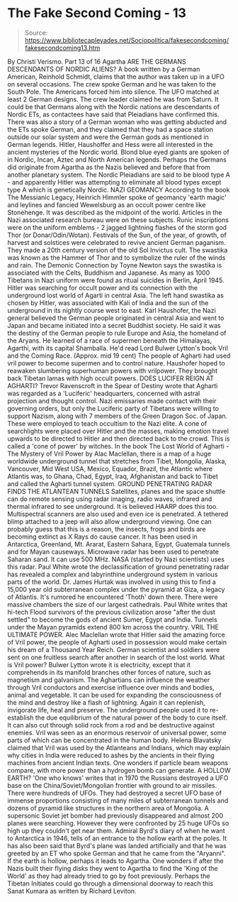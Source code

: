 # The Fake Second Coming - 13

> Source: https://www.bibliotecapleyades.net/Sociopolitica/fakesecondcoming/fakesecondcoming13.htm

By Christi Verismo.
Part 13 of 16
Agartha
ARE THE GERMANS DESCENDANTS OF NORDIC ALIENS?
A book written by a German American, Reinhold Schmidt, claims that the
author was taken up in a UFO on several occasions. The crew spoke German and
he was taken to the South Pole. The Americans forced him into silence. The
UFO matched at least 2 German designs.
The crew leader claimed he was from Saturn. It could be that Germans along with the Nordic nations are descendants of Nordic ETs, as contactees have said that Pleiadians have confirmed this. There was also a story of a German woman who was getting abducted and the ETs spoke German, and they claimed that they had a space station outside our solar system and were the German gods as mentioned in German legends.
Hitler, Haushoffer and Hess were all interested in the ancient mysteries of the Nordic world. Blond blue eyed giants are spoken of in Nordic, Incan, Aztec and North American legends. Perhaps the Germans did originate from Agartha as the Nazis believed and before that from another planetary system.
The
Nordic Pleiadians are said to be blood type A - and
apparently Hitler was attempting to eliminate all blood types except type A
which is genetically Nordic.
NAZI GEOMANCY
According to the book The Messianic Legacy, Heinrich Himmler spoke of
geomancy 'earth magic' and leylines and fancied Wewelsburg as an occult
power centre like Stonehenge. It was described as the midpoint of the world.
Articles in the Nazi associated research bureau were on these subjects.
Runic inscriptions were on the uniform emblems - 2 jagged lightning flashes
of the storm god Thor (or Donar/Odin/Wotan).
Festivals of the Sun, of the year, of growth, of harvest and solstices were celebrated to revive ancient German paganism. They made a 20th century version of the old Sol Invictus cult. The swastika was known as the Hammer of Thor and to symbolize the ruler of the winds and rain. The Demonic Connection by Toyne Newton says the swastika is associated with the Celts, Buddhism and Japanese.
As many as 1000 Tibetans in Nazi uniform were found as ritual suicides in Berlin, April 1945. Hitler was searching for occult power and its connection with the underground lost world of Agarti in central Asia. The left hand swastika as chosen by Hitler, was associated with Kali of India and the sun of the underground in its nightly course west to east.
Karl Haushofer, the Nazi general believed the German people originated in central Asia and went to Japan and became initiated into a secret Buddhist society. He said it was the destiny of the German people to rule Europe and Asia, the homeland of the Aryans. He learned of a race of supermen beneath the Himalayas, Agarthi, with its capital Shamballa.
He'd read
Lord Bulwer Lytton's book
Vril and the
Coming Race. (Approx. mid 19 cent) The people of Agharti had used vril power
to become supermen and to control nature. Haushofer hoped to reawaken
slumbering superhuman powers with vrilpower. They brought back Tibetan lamas
with high occult powers.
DOES LUCIFER REIGN AT AGHARTI?
Trevor Ravenscroft in the Spear of Destiny wrote that Agharti was regarded
as a 'Luciferic' headquarters, concerned with astral projection and thought
control. Nazi emissaries made contact with their governing orders, but only
the Luciferic party of Tibetans were willing to support Nazism, along with 7
members of the Green Dragon Soc. of Japan.
These were employed to teach occultism to the Nazi elite. A cone of searchlights were placed over Hitler and the masses, making emotion travel upwards to be directed to Hitler and then directed back to the crowd. This is called a 'cone of power' by witches.
In the book
The Lost World of Agharti - The Mystery of Vril Power
by Alac Maclellan, there is a map of a huge worldwide underground tunnel
that stretches from Tibet, Mongolia, Alaska, Vancouver, Mid West USA,
Mexico, Equador, Brazil, the Atlantic where Atlantis was, to Ghana, Chad,
Egypt, Iraq, Afghanistan and back to Tibet and called the Agharti tunnel
system.
GROUND PENETRATING RADAR FINDS THE ATLANTEAN
TUNNELS
Satellites, planes and the space shuttle can do remote sensing using radar
imaging, radio waves, infrared and thermal infrared to see underground. It
is believed HAARP does this too. Multispectral scanners are also used and
even ice is penetrated.
A tethered blimp attached to a jeep will also allow underground viewing. One can probably guess that this is a reason, the insects, frogs and birds are becoming extinct as X Rays do cause cancer. It has been used in Antarctica, Greenland, Mt. Ararat, Eastern Sahara, Egypt, Guatemala tunnels and for Mayan causeways. Microwave radar has been used to penetrate Saharan sand.
It can use 500 MHz. NASA (started by Nazi scientists) uses this radar. Paul White wrote the declassification of ground penetrating radar has revealed a complex and labyrinthine underground system in various parts of the world. Dr. James Hurtak was involved in using this to find a 15,000 year old subterranean complex under the pyramid at Giza, a legacy of Atlantis. It's rumored he encountered 'Thoth' down there.
There
were massive chambers the size of our largest cathedrals. Paul White writes
that hi-tech Flood survivors of the previous civilization arose "after the
dust settled" to become
the gods of ancient Sumer, Egypt and India. Tunnels
under the Mayan pyramids extend 800 km across the country.
VRIL THE ULTIMATE POWER.
Alec Maclellan wrote that Hitler said the amazing force of Vril power, the
people of Agharti used in possession would make certain his dream of a
Thousand Year Reich. German scientist and soldiers were sent on one
fruitless search after another in search of the lost world. What is Vril
power? Bulwer Lytton wrote it is electricity, except that it comprehends in
its manifold branches other forces of nature, such as magnetism and
galvanism.
The Aghartians can influence the weather through Vril conductors and exercise influence over minds and bodies, animal and vegetable. It can be used for expanding the consciousness of the mind and destroy like a flash of lightning. Again it can replenish, invigorate life, heal and preserve. The underground people used it to re-establish the due equilibrium of the natural power of the body to cure itself.
It can also cut through solid rock from a rod and be destructive against enemies. Vril was seen as an enormous reservoir of universal power, some parts of which can be concentrated in the human body. Helena Blavatsky claimed that Vril was used by the Atlanteans and Indians, which may explain why cities in India were reduced to ashes by the ancients in their flying machines from ancient Indian texts.
One wonders
if particle beam weapons compare, with more power than a hydrogen bomb can
generate.
A HOLLOW EARTH?
'One who knows' writes that in 1970 the Russians destroyed a UFO base on the
China/Soviet/Mongolian frontier with ground to air missiles. There were
hundreds of UFOs. They had destroyed a secret UFO base of immense
proportions consisting of many miles of subterranean tunnels and dozens of
pyramid like structures in the northern area of Mongolia.
A supersonic Soviet jet bomber had previously disappeared and almost 200 planes were searching. However they were confronted by 25 huge UFOs so high up they couldn't get near them. Admiral Byrd's diary of when he want to Antarctica in 1946, tells of an entrance to the hollow earth at the poles.
It has also been said that Byrd's plane was landed artificially and that he was greeted by an ET who spoke German and that he came from the "Aryanni". If the earth is hollow, perhaps it leads to Agartha. One wonders if after the Nazis built their flying disks they went to Agartha to find the 'King of the World' as they had already tried to go by foot previously.
Perhaps the
Tibetan Initiates could go through a dimensional doorway to reach this Sanat
Kumara as written by Richard Leviton.
